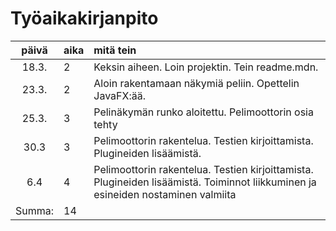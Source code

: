 # Työaikakirjanpito

| päivä | aika | mitä tein  |
| :----:|:-----| :-----|
| 18.3. | 2    | Keksin aiheen. Loin projektin. Tein readme.mdn. |
| 23.3. | 2    | Aloin rakentamaan näkymiä peliin. Opettelin JavaFX:ää. |
| 25.3. | 3    | Pelinäkymän runko aloitettu. Pelimoottorin osia tehty |
| 30.3  | 3    | Pelimoottorin rakentelua. Testien kirjoittamista. Plugineiden lisäämistä.|
| 6.4   | 4    | Pelimoottorin rakentelua. Testien kirjoittamista. Plugineiden lisäämistä. Toiminnot liikkuminen ja esineiden nostaminen valmiita|
| Summa:| 14   |

